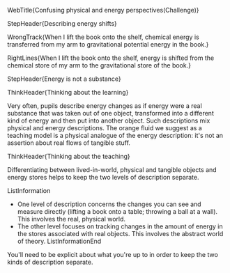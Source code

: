 WebTitle{Confusing physical and energy perspectives(Challenge)}

StepHeader{Describing energy shifts}

WrongTrack{When I lift the book onto the shelf, chemical energy is transferred from my arm to gravitational potential energy in the book.}

RightLines{When I lift the book onto the shelf, energy is shifted from the chemical store of my arm to the gravitational store of the book.}

StepHeader{Energy is not a substance}

ThinkHeader{Thinking about the learning}

Very often, pupils describe energy changes as if energy were a real substance that was taken out of one object, transformed into a different kind of energy and then put into another object. Such descriptions mix physical and energy descriptions. The orange fluid we suggest as a teaching model is a physical analogue of the energy description: it's not an assertion about real flows of tangible stuff.

ThinkHeader{Thinking about the teaching}

Differentiating between lived-in-world, physical and tangible objects and energy stores helps to keep the two levels of description separate.
 
ListInformation
- One level of description concerns the changes you can see and measure directly (lifting a book onto a table; throwing a ball at a wall). This involves the real, physical world.
- The other level focuses on tracking changes in the amount of energy in the stores associated with real objects. This involves the abstract world of theory.
ListInformationEnd

You'll need to be explicit about what you're up to in order to keep the two kinds of description separate.

